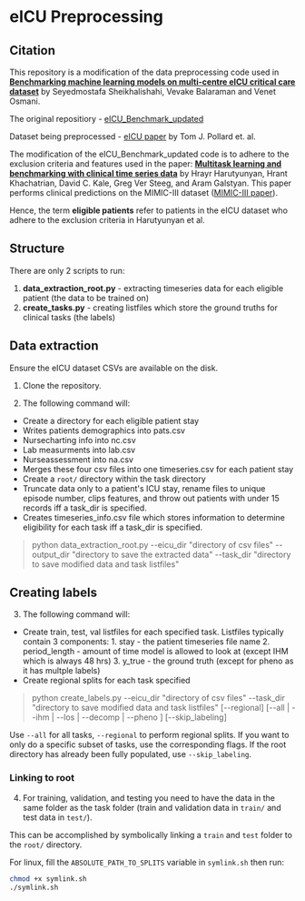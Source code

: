 # eICU Preprocessing

## Citation

This repository is a modification of the data preprocessing code used in **[Benchmarking machine learning models on multi-centre eICU critical care dataset](https://arxiv.org/abs/1910.00964v3)** by Seyedmostafa Sheikhalishahi, Vevake Balaraman and Venet Osmani.

The original repositiory - [eICU_Benchmark_updated](https://github.com/mostafaalishahi/eICU_Benchmark_updated)

Dataset being preprocessed - [eICU paper](https://www.nature.com/articles/sdata2018178) by Tom J. Pollard et. al.

The modification of the eICU_Benchmark_updated code is to adhere to the exclusion criteria and features used in the paper: **[Multitask learning and benchmarking with clinical time series data](https://arxiv.org/abs/1703.07771)** by Hrayr Harutyunyan, Hrant Khachatrian, David C. Kale, Greg Ver Steeg, and Aram Galstyan. This paper performs clinical predictions on the MIMIC-III dataset ([MIMIC-III paper](http://www.nature.com/articles/sdata201635)).

Hence, the term **eligible patients** refer to patients in the eICU dataset who adhere to the exclusion criteria in Harutyunyan et al.

## Structure

There are only 2 scripts to run:

1. **data_extraction_root.py** - extracting timeseries data for each eligible patient (the data to be trained on)
2. **create_tasks.py** - creating listfiles which store the ground truths for clinical tasks (the labels)

## Data extraction

Ensure the eICU dataset CSVs are available on the disk.

1. Clone the repository.

2. The following command will:

- Create a directory for each eligible patient stay
- Writes patients demographics into pats.csv
- Nursecharting info into nc.csv
- Lab measurments into lab.csv
- Nurseassessment into na.csv
- Merges these four csv files into one timeseries.csv for each patient stay
- Create a `root/` directory within the task directory
- Truncate data only to a patient's ICU stay, rename files to unique episode number, clips features, and throw out patients with under 15 records iff a task_dir is specified.
- Creates timeseries_info.csv file which stores information to determine eligibility for each task iff a task_dir is specified.

> python data_extraction_root.py --eicu_dir "directory of csv files" --output_dir "directory to save the extracted data" --task_dir "directory to save modified data and task listfiles"

## Creating labels

3. The following command will:

- Create train, test, val listfiles for each specified task. Listfiles typically contain 3 components: 1. stay - the patient timeseries file name 2. period_length - amount of time model is allowed to look at (except IHM which is always 48 hrs) 3. y_true - the ground truth (except for pheno as it has multple labels)
- Create regional splits for each task specified

> python create_labels.py --eicu_dir "directory of csv files" --task_dir "directory to save modified data and task listfiles" \[--regional\] \[--all | --ihm | --los | --decomp | --pheno \] \[--skip_labeling\]

Use `--all` for all tasks, `--regional` to perform regional splits.
If you want to only do a specific subset of tasks, use the corresponding flags.
If the root directory has already been fully populated, use `--skip_labeling`.

### Linking to root

4. For training, validation, and testing you need to have the data in the same folder as the task folder (train and validation data in `train/` and test data in `test/`).

This can be accomplished by symbolically linking a `train` and `test` folder to the `root/` directory.

For linux, fill the `ABSOLUTE_PATH_TO_SPLITS` variable in `symlink.sh` then run:

```bash
chmod +x symlink.sh
./symlink.sh
```
